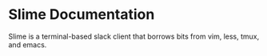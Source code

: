 # Slime Documentation

Slime is a terminal-based slack client that borrows bits from vim, less, tmux, and emacs.
